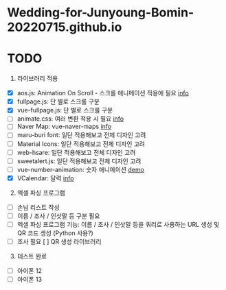 # Wedding-for-Junyoung-Bomin-20220715.github.io

# TODO

1. 라이브러리 적용  
  - [x] aos.js: Animation On Scroll - 스크롤 애니메이션 적용에 필요 [info](https://michalsnik.github.io/aos/)
  - [x] fullpage.js: 단 별로 스크롤 구분
  - [x] vue-fullpage.js: 단 별로 스크롤 구분
  - [ ] animate.css: 여러 변환 적용 시 필요 [info](https://animate.style/)
  - [ ] Naver Map: vue-naver-maps [info](https://github.com/ManbokLee/vue-naver-map)
  - [ ] maru-buri font: 일단 적용해보고 전체 디자인 고려
  - [ ] Material Icons: 일단 적용해보고 전체 디자인 고려
  - [ ] web-hsare: 일단 적용해보고 전체 디자인 고려
  - [ ] sweetalert.js: 일단 적용해보고 전체 디자인 고려
  - [ ] vue-number-animation: 숫자 애니메이션 [demo](https://codesandbox.io/s/8256nwlq78)
  - [x] VCalendar: 달력 [info](https://vcalendar.io/)
 
2. 엑셀 파싱 프로그램
  - [ ] 손님 리스트 작성
  - [ ] 이름 / 조사 / 인삿말 등 구분 필요
  - [ ] 엑셀 파싱 프로그램 기능: 이름 / 조사 / 인삿말 등을 쿼리로 사용하는 URL 생성 및 QR 코드 생성 (Python 사용?)
  - [ ] 조사 필요
    [ ] QR 생성 라이브러리
    
3. 테스트 완료
  - [ ] 아이폰 12
  - [ ] 아이폰 13
